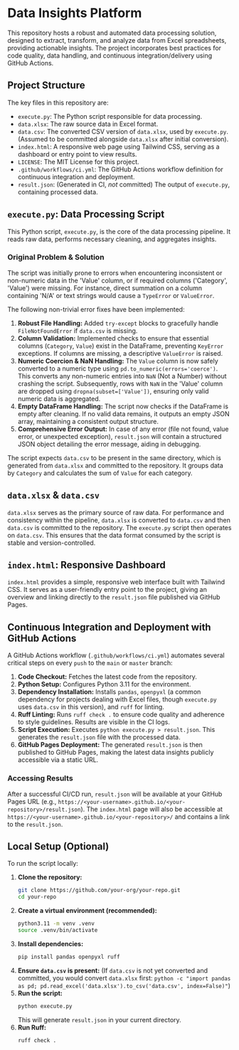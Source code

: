 # Data Insights Platform

This repository hosts a robust and automated data processing solution, designed to extract, transform, and analyze data from Excel spreadsheets, providing actionable insights. The project incorporates best practices for code quality, data handling, and continuous integration/delivery using GitHub Actions.

## Project Structure

The key files in this repository are:

*   `execute.py`: The Python script responsible for data processing.
*   `data.xlsx`: The raw source data in Excel format.
*   `data.csv`: The converted CSV version of `data.xlsx`, used by `execute.py`. (Assumed to be committed alongside `data.xlsx` after initial conversion).
*   `index.html`: A responsive web page using Tailwind CSS, serving as a dashboard or entry point to view results.
*   `LICENSE`: The MIT License for this project.
*   `.github/workflows/ci.yml`: The GitHub Actions workflow definition for continuous integration and deployment.
*   `result.json`: (Generated in CI, *not* committed) The output of `execute.py`, containing processed data.

## `execute.py`: Data Processing Script

This Python script, `execute.py`, is the core of the data processing pipeline. It reads raw data, performs necessary cleaning, and aggregates insights.

### Original Problem & Solution

The script was initially prone to errors when encountering inconsistent or non-numeric data in the 'Value' column, or if required columns ('Category', 'Value') were missing. For instance, direct summation on a column containing 'N/A' or text strings would cause a `TypeError` or `ValueError`.

The following non-trivial error fixes have been implemented:

1.  **Robust File Handling:** Added `try-except` blocks to gracefully handle `FileNotFoundError` if `data.csv` is missing.
2.  **Column Validation:** Implemented checks to ensure that essential columns (`Category`, `Value`) exist in the DataFrame, preventing `KeyError` exceptions. If columns are missing, a descriptive `ValueError` is raised.
3.  **Numeric Coercion & NaN Handling:** The `Value` column is now safely converted to a numeric type using `pd.to_numeric(errors='coerce')`. This converts any non-numeric entries into `NaN` (Not a Number) without crashing the script. Subsequently, rows with `NaN` in the 'Value' column are dropped using `dropna(subset=['Value'])`, ensuring only valid numeric data is aggregated.
4.  **Empty DataFrame Handling:** The script now checks if the DataFrame is empty after cleaning. If no valid data remains, it outputs an empty JSON array, maintaining a consistent output structure.
5.  **Comprehensive Error Output:** In case of any error (file not found, value error, or unexpected exception), `result.json` will contain a structured JSON object detailing the error message, aiding in debugging.

The script expects `data.csv` to be present in the same directory, which is generated from `data.xlsx` and committed to the repository. It groups data by `Category` and calculates the sum of `Value` for each category.

## `data.xlsx` & `data.csv`

`data.xlsx` serves as the primary source of raw data. For performance and consistency within the pipeline, `data.xlsx` is converted to `data.csv` and then `data.csv` is committed to the repository. The `execute.py` script then operates on `data.csv`. This ensures that the data format consumed by the script is stable and version-controlled.

## `index.html`: Responsive Dashboard

`index.html` provides a simple, responsive web interface built with Tailwind CSS. It serves as a user-friendly entry point to the project, giving an overview and linking directly to the `result.json` file published via GitHub Pages.

## Continuous Integration and Deployment with GitHub Actions

A GitHub Actions workflow (`.github/workflows/ci.yml`) automates several critical steps on every `push` to the `main` or `master` branch:

1.  **Code Checkout:** Fetches the latest code from the repository.
2.  **Python Setup:** Configures Python 3.11 for the environment.
3.  **Dependency Installation:** Installs `pandas`, `openpyxl` (a common dependency for projects dealing with Excel files, though `execute.py` uses `data.csv` in this version), and `ruff` for linting.
4.  **Ruff Linting:** Runs `ruff check .` to ensure code quality and adherence to style guidelines. Results are visible in the CI logs.
5.  **Script Execution:** Executes `python execute.py > result.json`. This generates the `result.json` file with the processed data.
6.  **GitHub Pages Deployment:** The generated `result.json` is then published to GitHub Pages, making the latest data insights publicly accessible via a static URL.

### Accessing Results

After a successful CI/CD run, `result.json` will be available at your GitHub Pages URL (e.g., `https://<your-username>.github.io/<your-repository>/result.json`). The `index.html` page will also be accessible at `https://<your-username>.github.io/<your-repository>/` and contains a link to the `result.json`.

## Local Setup (Optional)

To run the script locally:

1.  **Clone the repository:**
    ```bash
    git clone https://github.com/your-org/your-repo.git
    cd your-repo
    ```
2.  **Create a virtual environment (recommended):**
    ```bash
    python3.11 -m venv .venv
    source .venv/bin/activate
    ```
3.  **Install dependencies:**
    ```bash
    pip install pandas openpyxl ruff
    ```
4.  **Ensure `data.csv` is present:** (If `data.csv` is not yet converted and committed, you would convert `data.xlsx` first: `python -c "import pandas as pd; pd.read_excel('data.xlsx').to_csv('data.csv', index=False)"`)
5.  **Run the script:**
    ```bash
    python execute.py
    ```
    This will generate `result.json` in your current directory.
6.  **Run Ruff:**
    ```bash
    ruff check .
    ```
